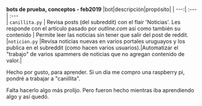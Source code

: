 **bots de prueba, conceptos - feb2019**
|bot|descripción|propósito|
| ---:| :---| :---  
| `canillita.py` | Revisa posts (del subreddit) con el flair 'Noticias'. Les responde con el artículo pasado por *outline.com* así como también su contenido | Permite leer las noticias sin tener que salir del post de reddit.
|`noticion.py`  |Revisa noticias nuevas en varios portales uruguayos y los publica en el subreddit (como hacen varios usuarios).|Automatizar el "trabajo" de varios spammers de noticias que no agregan contenido de valor.|

Hecho por gusto, para aprender. Si un dia me compro una raspberry pi, pondré a trabajar a "canillita".

Falta hacerlo algo más prolijo. Pero fueron hecho mientras iba aprendiendo algo y así quedó.